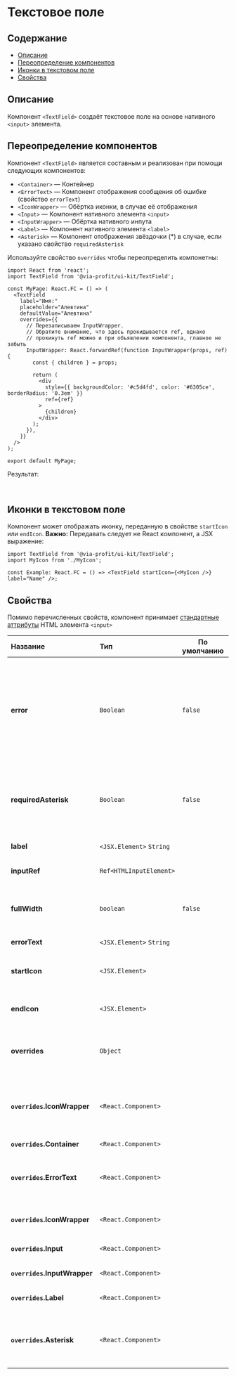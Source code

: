 # Текстовое поле

## Содержание

- [Описание](#описание)
- [Переопределение компонентов](#переопределение-компонентов)
- [Иконки в текстовом поле](#иконки-в-текстовом-поле)
- [Свойства](#свойства)

## Описание

Компонент `<TextField>` создаёт текстовое поле на основе нативного `<input>` элемента.

<ExampleTextFieldOverview>

## Переопределение компонентов

Компонент `<TextField>` является составным и реализован при помощи следующих компонентов:

- `<Container>` — Контейнер
- `<ErrorText>` — Компонент отображения сообщения об ошибке (свойство `errorText`)
- `<IconWrapper>` — Обёртка иконки, в случае её отображения
- `<Input>` — Компонент нативного элемента `<input>`
- `<InputWrapper>` — Обёртка нативного инпута
- `<Label>` — Компонент нативного элемента `<label>`
- `<Asterisk>` — Компонент отображения звёздочки (\*) в случае, если указано свойство `requiredAsterisk`

Используйте свойство `overrides` чтобы переопределить компонетны:

```tsx
import React from 'react';
import TextField from '@via-profit/ui-kit/TextField';

const MyPage: React.FC = () => (
  <TextField
    label="Имя:"
    placeholder="Алевтина"
    defaultValue="Алевтина"
    overrides={{
      // Перезаписываем InputWrapper.
      // Обратите внимание, что здесь прокидывается ref, однако
      // прокинуть ref можно и при объявлении компонента, главное не забыть
      InputWrapper: React.forwardRef(function InputWrapper(props, ref) {
        const { children } = props;

        return (
          <div
            style={{ backgroundColor: '#c5d4fd', color: '#6305ce', borderRadius: '0.3em' }}
            ref={ref}
          >
            {children}
          </div>
        );
      }),
    }}
  />
);

export default MyPage;
```

Результат:

<ExampleTextFieldOverrides />
&nbsp;
&nbsp;

## Иконки в текстовом поле

Компонент может отображать иконку, переданную в свойстве `startIcon` или `endIcon`.
**Важно:** Передавать следует не React компонент, а JSX выражение:

```tsx
import TextField from '@via-profit/ui-kit/TextField';
import MyIcon from './MyIcon';

const Example: React.FC = () => <TextField startIcon={<MyIcon />} label="Name" />;
```

<ExampleTextFieldIcons />

## Свойства

Помимо перечисленных свойств, компонент принимает [стандартные аттрибуты](https://developer.mozilla.org/ru/docs/Web/HTML/Element/input#атрибуты) HTML элемента `<input>`

| Название                     | Тип                      | По умолчанию | Описание                                                                                                                                                     |
| :--------------------------- | :----------------------- | ------------ | :----------------------------------------------------------------------------------------------------------------------------------------------------------- |
| **error**                    | `Boolean`                | `false`      | Является ли введённое значение ошибочным или нет. В случае, если установлено значение `true`, будет отображён текст ошибки переданный в свойстве `errorText` |
| **requiredAsterisk**         | `Boolean`                | `false`      | Отображение звездочки над Label, которая указывает на то что поле является обязательным для ввода                                                            |
| **label**                    | `<JSX.Element>` `String` |              | Label текстового поля                                                                                                                                        |
| **inputRef**                 | `Ref<HTMLInputElement>`  |              | Ref ссылка для нативного текстового поля                                                                                                                     |
| **fullWidth**                | `boolean`                | `false`      | Следует ли компоненту занять всю предоставленную ширину                                                                                                      |
| **errorText**                | `<JSX.Element>` `String` |              | Сообщение об ошибке                                                                                                                                          |
| **startIcon**                | `<JSX.Element>`          |              | Элемент иконки, отображаемой слева от поля ввода                                                                                                             |
| **endIcon**                  | `<JSX.Element>`          |              | Элемент иконки, отображаемой справа от поля ввода                                                                                                            |
| **overrides**                | `Object`                 |              | Объект элементов для переопределения составных компонентов                                                                                                   |
| **`overrides`.IconWrapper**  | `<React.Component>`      |              | Компонент обёртка для иконки, отображаемой слева и/или справа от текста кнопки                                                                               |
| **`overrides`.Container**    | `<React.Component>`      |              | Контейнер                                                                                                                                                    |
| **`overrides`.ErrorText**    | `<React.Component>`      |              | Компонент отображения сообщения об ошибке (свойство errorText)                                                                                               |
| **`overrides`.IconWrapper**  | `<React.Component>`      |              | Обёртка иконки, в случае её отображения                                                                                                                      |
| **`overrides`.Input**        | `<React.Component>`      |              | Компонент нативного элемента `<input>`                                                                                                                       |
| **`overrides`.InputWrapper** | `<React.Component>`      |              | Обёртка нативного инпута                                                                                                                                     |
| **`overrides`.Label**        | `<React.Component>`      |              | Компонент нативного элемента `<label>`                                                                                                                       |
| **`overrides`.Asterisk**     | `<React.Component>`      |              | Компонент отображения звёздочки (\*) в случае, если указано свойство requiredAsterisk                                                                        |
